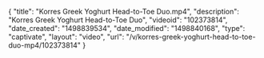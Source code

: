 {
    "title": "Korres Greek Yoghurt Head-to-Toe Duo.mp4",
    "description": "Korres Greek Yoghurt Head-to-Toe Duo",
    "videoid": "102373814",
    "date_created": "1498839534",
    "date_modified": "1498840168",
    "type": "captivate",
    "layout": "video",
    "url": "\/v\/korres-greek-yoghurt-head-to-toe-duo-mp4\/102373814"
}